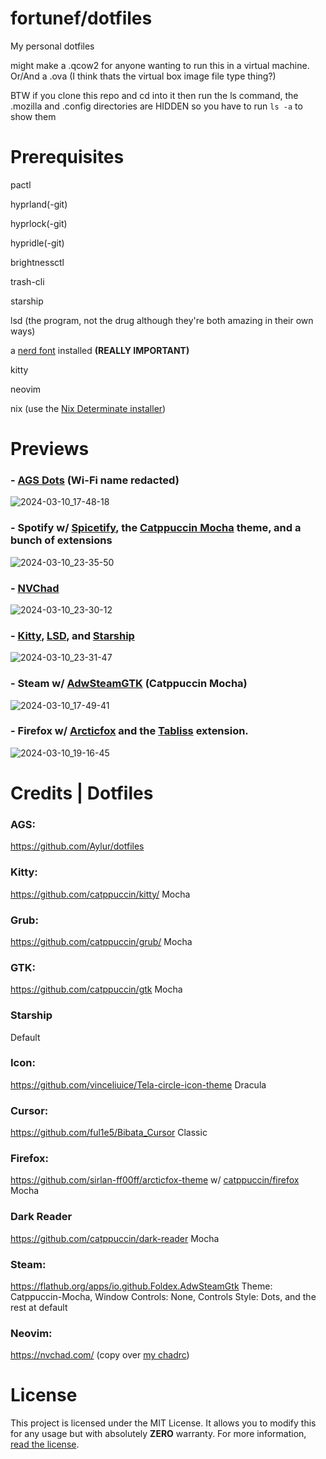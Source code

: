 # fortunef/dotfiles
My personal dotfiles

might make a .qcow2 for anyone wanting to run this in a virtual machine. Or/And a .ova (I think thats the virtual box image file type thing?)

BTW if you clone this repo and cd into it then run the ls command, the .mozilla and .config directories are HIDDEN so you have to run `ls -a` to show them

# Prerequisites

pactl

hyprland(-git)

hyprlock(-git)

hypridle(-git)

brightnessctl

trash-cli

starship

lsd (the program, not the drug although they're both amazing in their own ways)

a [nerd font](https://www.nerdfonts.com/) installed **(REALLY IMPORTANT)**

kitty

neovim

nix (use the [Nix Determinate installer](https://github.com/DeterminateSystems/nix-installer))

# Previews

### - [AGS Dots](https://github.com/Aylur/dotfiles) (Wi-Fi name redacted)
![2024-03-10_17-48-18](https://github.com/fortunef/My-Arch-Install/assets/141419112/42ed12a5-89b6-4709-be46-81cb495f7c53)

### - Spotify w/ [Spicetify](https://spicetify.app/), the [Catppuccin Mocha](https://github.com/catppuccin/spicetify) theme, and a bunch of extensions
![2024-03-10_23-35-50](https://github.com/fortunef/My-Arch-Install/assets/141419112/ea164a65-333a-42a6-a892-812e6b78ce88)

### - [NVChad](https://nvchad.com/)
![2024-03-10_23-30-12](https://github.com/fortunef/My-Arch-Install/assets/141419112/92c3eb67-e05c-4179-bac6-4297da45131c)

### - [Kitty](https://sw.kovidgoyal.net/kitty/), [LSD](https://github.com/lsd-rs/lsd), and [Starship](https://starship.rs/)
![2024-03-10_23-31-47](https://github.com/fortunef/My-Arch-Install/assets/141419112/fe720c76-bff9-4e0a-8e40-c631a9466661)

### - Steam w/ [AdwSteamGTK](https://flathub.org/apps/io.github.Foldex.AdwSteamGtk) (Catppuccin Mocha)
![2024-03-10_17-49-41](https://github.com/fortunef/My-Arch-Install/assets/141419112/a377c042-47d8-458a-9fb5-006c5997fbc1)

### - Firefox w/ [Arcticfox](https://github.com/sirlan-ff00ff/arcticfox-theme) and the [Tabliss](https://tabliss.io/) extension.
![2024-03-10_19-16-45](https://github.com/fortunef/My-Arch-Install/assets/141419112/8795a807-b594-43d2-b897-3add61e9249c)

# Credits | Dotfiles
### AGS:
https://github.com/Aylur/dotfiles

### Kitty:
https://github.com/catppuccin/kitty/ Mocha

### Grub:
https://github.com/catppuccin/grub/ Mocha

### GTK:
https://github.com/catppuccin/gtk Mocha

### Starship
Default

### Icon:
https://github.com/vinceliuice/Tela-circle-icon-theme Dracula

### Cursor:
https://github.com/ful1e5/Bibata_Cursor Classic

### Firefox:
https://github.com/sirlan-ff00ff/arcticfox-theme w/ [catppuccin/firefox](https://github.com/catppuccin/firefox) Mocha

### Dark Reader
https://github.com/catppuccin/dark-reader Mocha

### Steam:
https://flathub.org/apps/io.github.Foldex.AdwSteamGtk Theme: Catppuccin-Mocha, Window Controls: None, Controls Style: Dots, and the rest at default

### Neovim:
https://nvchad.com/ (copy over [my chadrc](https://github.com/fortunef/My-Arch-Install/blob/main/.config/nvim/lua/custom/chadrc.lua))

# License
This project is licensed under the MIT License. It allows you to modify this for any usage but with absolutely **ZERO** warranty. For more information, [read the license](https://github.com/fortunef/My-Arch-Install/blob/main/LICENSE).
